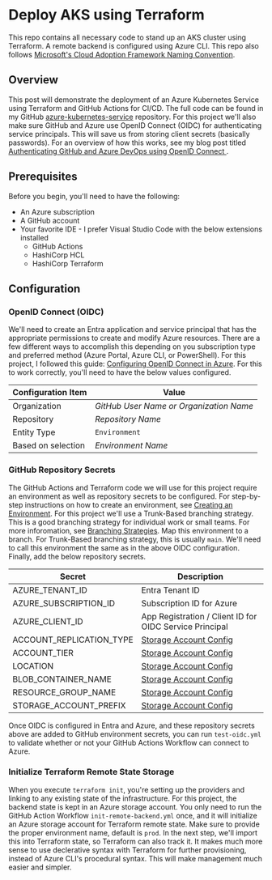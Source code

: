 # Deploy AKS using Terraform
This repo contains all necessary code to stand up an AKS cluster using Terraform.  A remote backend is configured using Azure CLI.  This repo also follows [Microsoft's Cloud Adoption Framework Naming Convention](https://learn.microsoft.com/en-us/azure/cloud-adoption-framework/ready/azure-best-practices/resource-naming).

## Overview

This post will demonstrate the deployment of an Azure Kubernetes Service using Terraform and GitHub Actions for CI/CD.  The full code can be found in my GitHub [azure-kubernetes-service](https://github.com/rimlaban7/azure-kubernetes-service-terraform) repository. For this project we'll also make sure GitHub and Azure use OpenID Connect (OIDC) for authenticating service principals. This will save us from storing client secrets (basically passwords).  For an overview of how this works, see my blog post titled [Authenticating GitHub and Azure DevOps using OpenID Connect ](https://www.theroadtocloud.com/blog/github-and-azure-devops-oidc-authentication/).

## Prerequisites

Before you begin, you'll need to have the following:

- An Azure subscription
- A GitHub account
- Your favorite IDE - I prefer Visual Studio Code with the below extensions installed
    - GitHub Actions
    - HashiCorp HCL 
    - HashiCorp Terraform

## Configuration

### OpenID Connect (OIDC)

We'll need to create an Entra application and service principal that has the appropriate permissions to create and modify Azure resources.  There are a few different ways to accomplish this depending on you subscription type and preferred method (Azure Portal, Azure CLI, or PowerShell).  For this project, I followed this guide: [Configuring OpenID Connect in Azure](https://docs.github.com/en/actions/deployment/security-hardening-your-deployments/configuring-openid-connect-in-azure).  For this to work correctly, you'll need to have the below values configured.

| Configuration Item | Value                                   |
| ------------------ | --------------------------------------- |
| Organization       | *GitHub User Name or Organization Name* |
| Repository         | *Repository Name*                       |
| Entity Type        | `Environment`                           |
| Based on selection | *Environment Name*                      |


### GitHub Repository Secrets

The GitHub Actions and Terraform code we will use for this project require an environment as well as repository secrets to be configured. For step-by-step instructions on how to create an environment, see [Creating an Environment](https://docs.github.com/en/actions/deployment/targeting-different-environments/using-environments-for-deployment#creating-an-environment). For this project we'll use a Trunk-Based branching strategy. This is a good branching strategy for individual work or small teams.  For more inforomation, see [Branching Strategies](https://www.theroadtocloud.com/blog/branching-strategies/). Map this environment to a branch.  For Trunk-Based branching strategy, this is usually `main`. We'll need to call this environment the same as in the above OIDC configuration. Finally, add the below repository secrets.

| Secret | Description |
|-|-|
| AZURE_TENANT_ID | Entra Tenant ID |
| AZURE_SUBSCRIPTION_ID | Subscription ID for Azure |
| AZURE_CLIENT_ID | App Registration / Client ID for OIDC Service Principal |
| ACCOUNT_REPLICATION_TYPE | [Storage Account Config](https://registry.terraform.io/providers/hashicorp/azurerm/latest/docs/resources/storage_account) |
| ACCOUNT_TIER | [Storage Account Config](https://registry.terraform.io/providers/hashicorp/azurerm/latest/docs/resources/storage_account) |
| LOCATION | [Storage Account Config](https://registry.terraform.io/providers/hashicorp/azurerm/latest/docs/resources/storage_account) |
| BLOB_CONTAINER_NAME | [Storage Account Config](https://registry.terraform.io/providers/hashicorp/azurerm/latest/docs/resources/storage_account) |
| RESOURCE_GROUP_NAME | [Storage Account Config](https://registry.terraform.io/providers/hashicorp/azurerm/latest/docs/resources/storage_account) |
| STORAGE_ACCOUNT_PREFIX | [Storage Account Config](https://registry.terraform.io/providers/hashicorp/azurerm/latest/docs/resources/storage_account) |

Once OIDC is configured in Entra and Azure, and these repository secrets above are added to GitHub environment secrets, you can run `test-oidc.yml` to validate whether or not your GitHub Actions Workflow can connect to Azure.


### Initialize Terraform Remote State Storage

When you execute `terraform init`, you're setting up the providers and linking to any existing state of the infrastructure. For this project, the backend state is kept in an Azure storage account.  You only need to run the GitHub Action Workflow `init-remote-backend.yml` once, and it will initialize an Azure storage account for Terraform remote state. Make sure to provide the proper environment name, default is `prod`. In the next step, we'll import this into Terraform state, so Terraform can also track it.  It makes much more sense to use declerative syntax with Terraform for further provisioning, instead of Azure CLI's procedural syntax.  This will make management much easier and simpler.  
